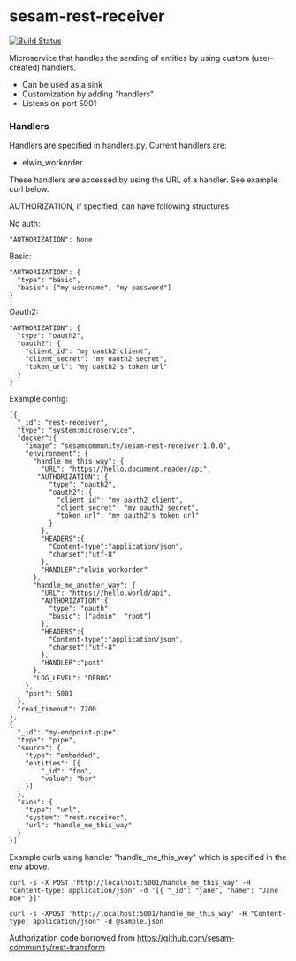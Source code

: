 # sesam-rest-receiver

[![Build Status](https://travis-ci.org/sesam-community/sesam-rest-receiver.svg?branch=master)](https://travis-ci.org/sesam-community/sesam-rest-receiver)


Microservice that handles the sending of entities by using custom (user-created) handlers. 

* Can be used as a sink
* Customization by adding "handlers"
* Listens on port 5001

### Handlers
Handlers are specified in handlers.py.
Current handlers are:
* elwin_workorder

These handlers are accessed by using the URL of a handler. See example curl below.


AUTHORIZATION, if specified, can have following structures

No auth:


    "AUTHORIZATION": None

Basic:

    "AUTHORIZATION": {
      "type": "basic",
      "basic": ["my username", "my password"]
    }

Oauth2:

    "AUTHORIZATION": {
      "type": "oauth2",
      "oauth2": {
        "client_id": "my oauth2 client",
        "client_secret": "my oauth2 secret",
        "token_url": "my oauth2's token url"
      }
    }


Example config:


    [{
      "_id": "rest-receiver",
      "type": "system:microservice",
      "docker":{
        "image": "sesamcommunity/sesam-rest-receiver:1.0.0",
        "environment": {
          "handle_me_this_way": {
            "URL": "https://hello.document.reader/api",
           "AUTHORIZATION": {
              "type": "oauth2",
              "oauth2": {
                "client_id": "my oauth2 client",
                "client_secret": "my oauth2 secret",
                "token_url": "my oauth2's token url"
              }
            },
            "HEADERS":{
              "Content-type":"application/json",
              "charset":"utf-8"
            },
            "HANDLER":"elwin_workorder"
          },          
          "handle_me_another_way": {
            "URL": "https://hello.world/api",
            "AUTHORIZATION":{
              "type": "oauth",
              "basic": ["admin", "root"]
            },
            "HEADERS":{
              "Content-type":"application/json",
              "charset":"utf-8"
            },
            "HANDLER":"post"
          },
          "LOG_LEVEL": "DEBUG"
        },
        "port": 5001
      },
      "read_timeout": 7200
    },
    {
      "_id": "my-endpoint-pipe",
      "type": "pipe",
      "source": {
        "type": "embedded",
        "entities": [{
            "_id": "foo",
            "value": "bar"
        }]
      },
      "sink": {
        "type": "url",
        "system": "rest-receiver",
        "url": "handle_me_this_way"
      }
    }]

Example curls using handler "handle_me_this_way" which is specified in the env above.

```
curl -s -X POST 'http://localhost:5001/handle_me_this_way' -H "Content-type: application/json" -d '[{ "_id": "jane", "name": "Jane Doe" }]'
```

```
curl -s -XPOST 'http://localhost:5001/handle_me_this_way' -H "Content-type: application/json" -d @sample.json
```

Authorization code borrowed from https://github.com/sesam-community/rest-transform
